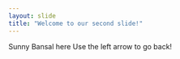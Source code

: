 ```yaml
---
layout: slide
title: "Welcome to our second slide!"
---
```

Sunny Bansal here
Use the left arrow to go back!
